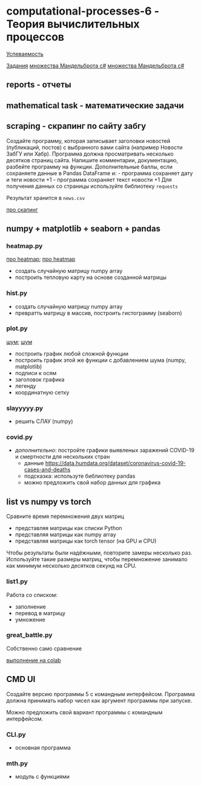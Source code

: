 # computational-processes-6 - Теория вычислительных процессов

[Успеваемость](https://docs.google.com/spreadsheets/d/1HYFkxtTxYqXsZASsX_ZGsDWGBvevukQZhHgS5r-YzW4/edit#gid=1704187175)

[Задания](https://github.com/ivtipm/ProcessCalculus/blob/master/plans/2023/plan.md#домашнее-задание)
[множества Мандельброта c#](https://www.youtube.com/watch?v=eMSujMjhY0o)
[множества Мандельброта c#](https://www.youtube.com/watch?v=qCgoDEQOSZk&list=PLurO3Bg1TJG9XUNhs3NrM2aQRy2hYWbU3)

## reports - отчеты

## mathematical task - математические задачи







## scraping - скрапинг по сайту забгу

Создайте программу, которая записывает заголовки новостей (публикаций, постов) с выбранного вами сайта (например Новости ЗабГУ или Хабр). Программа должна просматривать несколько десятков страниц сайта. Напишите комментарии, документацию, разбейте программу на функции. Дополнительные баллы, если сохраняете данные в Pandas DataFrame и: - программа сохраняет дату и теги новости +1 - программа сохраняет текст новости +1 Для получения данных со страницы используйте библиотеку `requests`

Результат хранится в `news.csv`

[про скапинг](https://tproger.ru/translations/skraping-sajta-s-pomoshhju-python-gajd-dlja-novichkov/)








## numpy + matplotlib + seaborn + pandas

### heatmap.py
[про heatmap](https://www.codecamp.ru/blog/seaborn-heatmap/); [про heatmap](https://datastart.ru/blog/read/seaborn-heatmaps-13-sposobov-nastroit-vizualizaciyu-matricy-korrelyacii)
   - создать случайную матрицу numpy array
   - построить тепловую карту на основе созданной матрицы
### hist.py
   - создать случайную матрицу numpy array
   - превратть матрицу в массив, построить гистограмму (seaborn)
### plot.py
[шум](https://habr.com/ru/articles/588270/);   [шум](https://habr.com/ru/articles/342906/)
   - построить график любой сложной функции
   - построить график этой же функции с добавлением шума (numpy, matplotlib)
   - подписи к осям
   - заголовок графика
   - легенду
   - координатную сетку
###  slayyyyy.py
   - решить СЛАУ (numpy)
### covid.py
   - *дополнительно*: постройте графики выявленых заражений COVID-19 и смертности для нескольких стран
        - данные https://data.humdata.org/dataset/coronavirus-covid-19-cases-and-deaths
        - подсказка: используте библиотеку pandas
        - можно предложить свой набор данных для графика
 
 






## list vs numpy vs torch
Сравните время перемножения двух матриц
- представляя матрицы как списки Python
- представляя матрицы как numpy array
- представляя матрицы как torch tensor (на GPU и CPU)

Чтобы результаты были надёжными, повторите замеры несколько раз. Используйте такие размеры матриц, чтобы перемножение занимало как минимум несколько десятков секунд на CPU.
### list1.py
Работа со списком:
   - заполнение
   - перевод в матрицу
   - умножение
### great_battle.py
Собственно само сравнение

[выполнение на colab](https://colab.research.google.com/drive/1_O1jUjCjIv2QxSEDtWvcmDXlhebAKxLa?usp=sharing)







## CMD UI
Создайте версию программы 5 с командным интерфейсом. Программа должна принимать набор чисел как аргумент программы при запуске.

Можно предложить свой вариант программы с командным интерфейсом.
### CLI.py 
   - основная программа
### mth.py
   - модуль с функциями
